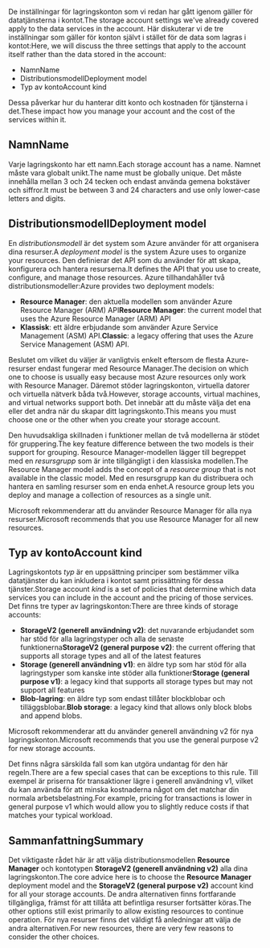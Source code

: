 <span data-ttu-id="23e38-101">De inställningar för lagringskonton som vi redan har gått igenom gäller för datatjänsterna i kontot.</span><span class="sxs-lookup"><span data-stu-id="23e38-101">The storage account settings we've already covered apply to the data services in the account.</span></span> <span data-ttu-id="23e38-102">Här diskuterar vi de tre inställningar som gäller för konton självt i stället för de data som lagras i kontot:</span><span class="sxs-lookup"><span data-stu-id="23e38-102">Here, we will discuss the three settings that apply to the account itself rather than the data stored in the account:</span></span>

- <span data-ttu-id="23e38-103">Namn</span><span class="sxs-lookup"><span data-stu-id="23e38-103">Name</span></span>
- <span data-ttu-id="23e38-104">Distributionsmodell</span><span class="sxs-lookup"><span data-stu-id="23e38-104">Deployment model</span></span>
- <span data-ttu-id="23e38-105">Typ av konto</span><span class="sxs-lookup"><span data-stu-id="23e38-105">Account kind</span></span>

<span data-ttu-id="23e38-106">Dessa påverkar hur du hanterar ditt konto och kostnaden för tjänsterna i det.</span><span class="sxs-lookup"><span data-stu-id="23e38-106">These impact how you manage your account and the cost of the services within it.</span></span>

## <a name="name"></a><span data-ttu-id="23e38-107">Namn</span><span class="sxs-lookup"><span data-stu-id="23e38-107">Name</span></span>

<span data-ttu-id="23e38-108">Varje lagringskonto har ett namn.</span><span class="sxs-lookup"><span data-stu-id="23e38-108">Each storage account has a name.</span></span> <span data-ttu-id="23e38-109">Namnet måste vara globalt unikt.</span><span class="sxs-lookup"><span data-stu-id="23e38-109">The name must be globally unique.</span></span> <span data-ttu-id="23e38-110">Det måste innehålla mellan 3 och 24 tecken och endast använda gemena bokstäver och siffror.</span><span class="sxs-lookup"><span data-stu-id="23e38-110">It must be between 3 and 24 characters and use only lower-case letters and digits.</span></span>

## <a name="deployment-model"></a><span data-ttu-id="23e38-111">Distributionsmodell</span><span class="sxs-lookup"><span data-stu-id="23e38-111">Deployment model</span></span>

<span data-ttu-id="23e38-112">En _distributionsmodell_ är det system som Azure använder för att organisera dina resurser.</span><span class="sxs-lookup"><span data-stu-id="23e38-112">A _deployment model_ is the system Azure uses to organize your resources.</span></span> <span data-ttu-id="23e38-113">Den definierar det API som du använder för att skapa, konfigurera och hantera resurserna.</span><span class="sxs-lookup"><span data-stu-id="23e38-113">It defines the API that you use to create, configure, and manage those resources.</span></span> <span data-ttu-id="23e38-114">Azure tillhandahåller två distributionsmodeller:</span><span class="sxs-lookup"><span data-stu-id="23e38-114">Azure provides two deployment models:</span></span>

- <span data-ttu-id="23e38-115">**Resource Manager**: den aktuella modellen som använder Azure Resource Manager (ARM) API</span><span class="sxs-lookup"><span data-stu-id="23e38-115">**Resource Manager**: the current model that uses the Azure Resource Manager (ARM) API</span></span>
- <span data-ttu-id="23e38-116">**Klassisk**: ett äldre erbjudande som använder Azure Service Management (ASM) API.</span><span class="sxs-lookup"><span data-stu-id="23e38-116">**Classic**: a legacy offering that uses the Azure Service Management (ASM) API.</span></span>

<span data-ttu-id="23e38-117">Beslutet om vilket du väljer är vanligtvis enkelt eftersom de flesta Azure-resurser endast fungerar med Resource Manager.</span><span class="sxs-lookup"><span data-stu-id="23e38-117">The decision on which one to choose is usually easy because most Azure resources only work with Resource Manager.</span></span> <span data-ttu-id="23e38-118">Däremot stöder lagringskonton, virtuella datorer och virtuella nätverk båda två.</span><span class="sxs-lookup"><span data-stu-id="23e38-118">However, storage accounts, virtual machines, and virtual networks support both.</span></span> <span data-ttu-id="23e38-119">Det innebär att du måste välja det ena eller det andra när du skapar ditt lagringskonto.</span><span class="sxs-lookup"><span data-stu-id="23e38-119">This means you must choose one or the other when you create your storage account.</span></span>

<span data-ttu-id="23e38-120">Den huvudsakliga skillnaden i funktioner mellan de två modellerna är stödet för gruppering.</span><span class="sxs-lookup"><span data-stu-id="23e38-120">The key feature difference between the two models is their support for grouping.</span></span> <span data-ttu-id="23e38-121">Resource Manager-modellen lägger till begreppet med en _resursgrupp_ som är inte tillgängligt i den klassiska modellen.</span><span class="sxs-lookup"><span data-stu-id="23e38-121">The Resource Manager model adds the concept of a _resource group_ that is not available in the classic model.</span></span> <span data-ttu-id="23e38-122">Med en resursgrupp kan du distribuera och hantera en samling resurser som en enda enhet.</span><span class="sxs-lookup"><span data-stu-id="23e38-122">A resource group lets you deploy and manage a collection of resources as a single unit.</span></span>

<span data-ttu-id="23e38-123">Microsoft rekommenderar att du använder Resource Manager för alla nya resurser.</span><span class="sxs-lookup"><span data-stu-id="23e38-123">Microsoft recommends that you use Resource Manager for all new resources.</span></span>

## <a name="account-kind"></a><span data-ttu-id="23e38-124">Typ av konto</span><span class="sxs-lookup"><span data-stu-id="23e38-124">Account kind</span></span>

<span data-ttu-id="23e38-125">Lagringskontots _typ_ är en uppsättning principer som bestämmer vilka datatjänster du kan inkludera i kontot samt prissättning för dessa tjänster.</span><span class="sxs-lookup"><span data-stu-id="23e38-125">Storage account _kind_ is a set of policies that determine which data services you can include in the account and the pricing of those services.</span></span> <span data-ttu-id="23e38-126">Det finns tre typer av lagringskonton:</span><span class="sxs-lookup"><span data-stu-id="23e38-126">There are three kinds of storage accounts:</span></span>

- <span data-ttu-id="23e38-127">**StorageV2 (generell användning v2)**: det nuvarande erbjudandet som har stöd för alla lagringstyper och alla de senaste funktionerna</span><span class="sxs-lookup"><span data-stu-id="23e38-127">**StorageV2 (general purpose v2)**: the current offering that supports all storage types and all of the latest features</span></span>
- <span data-ttu-id="23e38-128">**Storage (generell användning v1)**: en äldre typ som har stöd för alla lagringstyper som kanske inte stöder alla funktioner</span><span class="sxs-lookup"><span data-stu-id="23e38-128">**Storage (general purpose v1)**: a legacy kind that supports all storage types but may not support all features</span></span>
- <span data-ttu-id="23e38-129">**Blob-lagring**: en äldre typ som endast tillåter blockblobar och tilläggsblobar.</span><span class="sxs-lookup"><span data-stu-id="23e38-129">**Blob storage**: a legacy kind that allows only block blobs and append blobs.</span></span>

<span data-ttu-id="23e38-130">Microsoft rekommenderar att du använder generell användning v2 för nya lagringskonton.</span><span class="sxs-lookup"><span data-stu-id="23e38-130">Microsoft recommends that you use the general purpose v2 for new storage accounts.</span></span>

<span data-ttu-id="23e38-131">Det finns några särskilda fall som kan utgöra undantag för den här regeln.</span><span class="sxs-lookup"><span data-stu-id="23e38-131">There are a few special cases that can be exceptions to this rule.</span></span> <span data-ttu-id="23e38-132">Till exempel är priserna för transaktioner lägre i generell användning v1, vilket du kan använda för att minska kostnaderna något om det matchar din normala arbetsbelastning.</span><span class="sxs-lookup"><span data-stu-id="23e38-132">For example, pricing for transactions is lower in general purpose v1 which would allow you to slightly reduce costs if that matches your typical workload.</span></span>

## <a name="summary"></a><span data-ttu-id="23e38-133">Sammanfattning</span><span class="sxs-lookup"><span data-stu-id="23e38-133">Summary</span></span>

<span data-ttu-id="23e38-134">Det viktigaste rådet här är att välja distributionsmodellen **Resource Manager** och kontotypen **StorageV2 (generell användning v2)** alla dina lagringskonton.</span><span class="sxs-lookup"><span data-stu-id="23e38-134">The core advice here is to choose the **Resource Manager** deployment model and the **StorageV2 (general purpose v2)** account kind for all your storage accounts.</span></span> <span data-ttu-id="23e38-135">De andra alternativen finns fortfarande tillgängliga, främst för att tillåta att befintliga resurser fortsätter köras.</span><span class="sxs-lookup"><span data-stu-id="23e38-135">The other options still exist primarily to allow existing resources to continue operation.</span></span> <span data-ttu-id="23e38-136">För nya resurser finns det väldigt få anledningar att välja de andra alternativen.</span><span class="sxs-lookup"><span data-stu-id="23e38-136">For new resources, there are very few reasons to consider the other choices.</span></span>